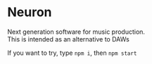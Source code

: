 # Neuron  
Next generation software for music production.  
This is intended as an alternative to DAWs  
   
If you want to try, type `npm i`, then `npm start`
